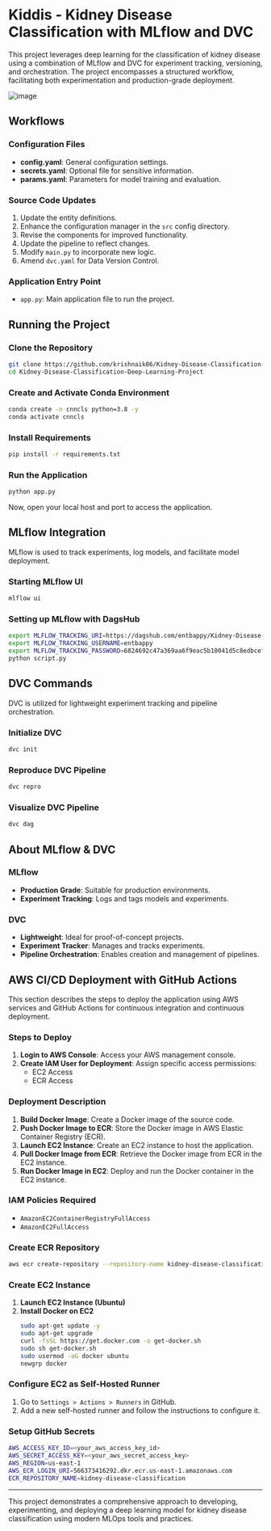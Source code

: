 # Kiddis - Kidney Disease Classification with MLflow and DVC

This project leverages deep learning for the classification of kidney disease using a combination of MLflow and DVC for experiment tracking, versioning, and orchestration. The project encompasses a structured workflow, facilitating both experimentation and production-grade deployment.

![image](https://github.com/themihirmathur/Kiddis/assets/92594107/259ebb73-f060-4864-8b34-ed188e67a50e)

## Workflows

### Configuration Files
- **config.yaml**: General configuration settings.
- **secrets.yaml**: Optional file for sensitive information.
- **params.yaml**: Parameters for model training and evaluation.

### Source Code Updates
1. Update the entity definitions.
2. Enhance the configuration manager in the `src` config directory.
3. Revise the components for improved functionality.
4. Update the pipeline to reflect changes.
5. Modify `main.py` to incorporate new logic.
6. Amend `dvc.yaml` for Data Version Control.

### Application Entry Point
- `app.py`: Main application file to run the project.

## Running the Project

### Clone the Repository
```sh
git clone https://github.com/krishnaik06/Kidney-Disease-Classification-Deep-Learning-Project
cd Kidney-Disease-Classification-Deep-Learning-Project
```

### Create and Activate Conda Environment
```sh
conda create -n cnncls python=3.8 -y
conda activate cnncls
```

### Install Requirements
```sh
pip install -r requirements.txt
```

### Run the Application
```sh
python app.py
```
Now, open your local host and port to access the application.

## MLflow Integration

MLflow is used to track experiments, log models, and facilitate model deployment.

### Starting MLflow UI
```sh
mlflow ui
```

### Setting up MLflow with DagsHub
```sh
export MLFLOW_TRACKING_URI=https://dagshub.com/entbappy/Kidney-Disease-Classification-MLflow-DVC.mlflow
export MLFLOW_TRACKING_USERNAME=entbappy 
export MLFLOW_TRACKING_PASSWORD=6824692c47a369aa6f9eac5b10041d5c8edbcef0
python script.py
```

## DVC Commands

DVC is utilized for lightweight experiment tracking and pipeline orchestration.

### Initialize DVC
```sh
dvc init
```

### Reproduce DVC Pipeline
```sh
dvc repro
```

### Visualize DVC Pipeline
```sh
dvc dag
```

## About MLflow & DVC

### MLflow
- **Production Grade**: Suitable for production environments.
- **Experiment Tracking**: Logs and tags models and experiments.

### DVC
- **Lightweight**: Ideal for proof-of-concept projects.
- **Experiment Tracker**: Manages and tracks experiments.
- **Pipeline Orchestration**: Enables creation and management of pipelines.

## AWS CI/CD Deployment with GitHub Actions

This section describes the steps to deploy the application using AWS services and GitHub Actions for continuous integration and continuous deployment.

### Steps to Deploy

1. **Login to AWS Console**: Access your AWS management console.
2. **Create IAM User for Deployment**: Assign specific access permissions:
   - EC2 Access
   - ECR Access

### Deployment Description
1. **Build Docker Image**: Create a Docker image of the source code.
2. **Push Docker Image to ECR**: Store the Docker image in AWS Elastic Container Registry (ECR).
3. **Launch EC2 Instance**: Create an EC2 instance to host the application.
4. **Pull Docker Image from ECR**: Retrieve the Docker image from ECR in the EC2 instance.
5. **Run Docker Image in EC2**: Deploy and run the Docker container in the EC2 instance.

### IAM Policies Required
- `AmazonEC2ContainerRegistryFullAccess`
- `AmazonEC2FullAccess`

### Create ECR Repository
```sh
aws ecr create-repository --repository-name kidney-disease-classification
```

### Create EC2 Instance
1. **Launch EC2 Instance (Ubuntu)**
2. **Install Docker on EC2**
   ```sh
   sudo apt-get update -y
   sudo apt-get upgrade
   curl -fsSL https://get.docker.com -o get-docker.sh
   sudo sh get-docker.sh
   sudo usermod -aG docker ubuntu
   newgrp docker
   ```

### Configure EC2 as Self-Hosted Runner
1. Go to `Settings > Actions > Runners` in GitHub.
2. Add a new self-hosted runner and follow the instructions to configure it.

### Setup GitHub Secrets
```sh
AWS_ACCESS_KEY_ID=<your_aws_access_key_id>
AWS_SECRET_ACCESS_KEY=<your_aws_secret_access_key>
AWS_REGION=us-east-1
AWS_ECR_LOGIN_URI=566373416292.dkr.ecr.us-east-1.amazonaws.com
ECR_REPOSITORY_NAME=kidney-disease-classification
```

---

This project demonstrates a comprehensive approach to developing, experimenting, and deploying a deep learning model for kidney disease classification using modern MLOps tools and practices.
